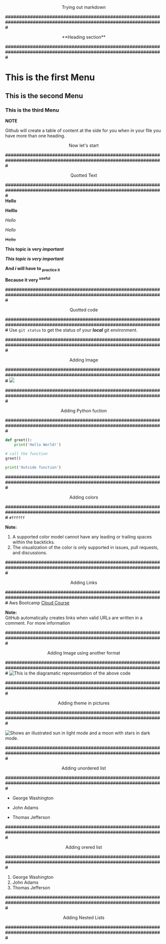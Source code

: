 <p align="center">Trying out markdown</p>      

~~#################################################################################################################~~

<p align="center">**Heading section**</p>      


~~#################################################################################################################~~
# This is the first Menu
## This is the second Menu
### This is the third Menu
**NOTE**

Github will create a table of content at the side for you when in your file you have more than one heading.
<p style="text-align: center;">Now let's start</p>

~~#################################################################################################################~~

<p align="center">Quotted Text</p>

~~#################################################################################################################~~  
**Hello** 

__Helllo__

*Hello*

_Hello_

~~Hello~~

**This topic is very _important_**

***This topic is very _important_***

**And _i_ will have to <sub>practice it</sub>**

**Because it very <sup>useful</sub>**

~~#################################################################################################################~~

<p align="center">Quotted code</p>

~~#################################################################################################################~~ 
Use `git status` to get the status of your ___local___ git environment.


~~#################################################################################################################~~

<p align="center">Adding Image</p>

~~#################################################################################################################~~
<img src="https://www.programiz.com/sites/tutorial2program/files/working-of-function-python.png">

~~#################################################################################################################~~

<p align="center">Adding Python fuction</p>

~~#################################################################################################################~~
```python
def greet():
    print('Hello World!')

# call the function
greet()

print('Outside function')
```

~~#################################################################################################################~~

<p align="center">Adding colors</p>

~~#################################################################################################################~~
`#ffffff` 

**Note:**    
1. A supported color model cannot have any leading or trailing spaces within the backticks.
1. The visualization of the color is only supported in issues, pull requests, and discussions.

~~#################################################################################################################~~

<p align="center">Adding Links</p>     

~~#################################################################################################################~~ 
Aws Bootcamp [Cloud Course](https://www.youtube.com/watch?v=zA8guDqfv40&t=1s)

**Note:**  
GitHub automatically creates links when valid URLs are written in a comment. For more information

~~#################################################################################################################~~

<p align="center">Adding Image using another format</p>

~~#################################################################################################################~~
![This is the diagramatic representation of the above code](https://www.programiz.com/sites/tutorial2program/files/working-of-function-python.png)

~~#################################################################################################################~~

<p align="center">Adding theme in pictures</p>

~~#################################################################################################################~~

<picture>
  <source media="(prefers-color-scheme: dark)" srcset="https://user-images.githubusercontent.com/25423296/163456776-7f95b81a-f1ed-45f7-b7ab-8fa810d529fa.png">
  <source media="(prefers-color-scheme: light)" srcset="https://user-images.githubusercontent.com/25423296/163456779-a8556205-d0a5-45e2-ac17-42d089e3c3f8.png">
  <img alt="Shows an illustrated sun in light mode and a moon with stars in dark mode." src="https://user-images.githubusercontent.com/25423296/163456779-a8556205-d0a5-45e2-ac17-42d089e3c3f8.png">
</picture>

~~#################################################################################################################~~

<p align="center">Adding unordered list</p>

~~#################################################################################################################~~
- George Washington
* John Adams
+ Thomas Jefferson

~~#################################################################################################################~~

<p align="center">Adding orered list</p>

~~#################################################################################################################~~

1. George Washington
1. John Adams
1. Thomas Jefferson

~~#################################################################################################################~~

<p align="center">Adding Nested Lists</p>

~~#################################################################################################################~~